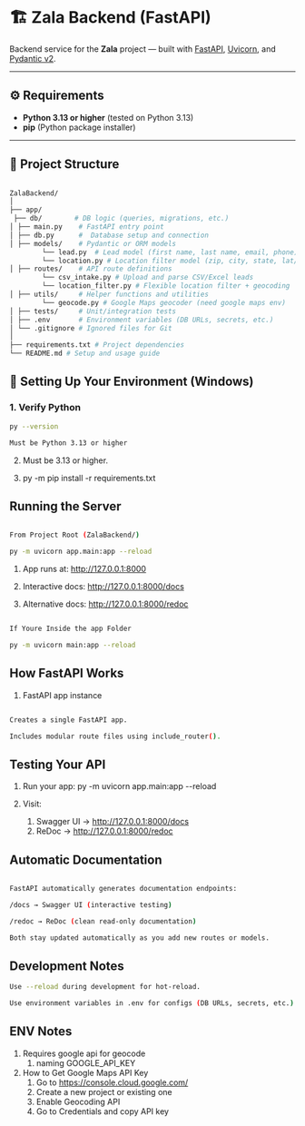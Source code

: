 # 🏗️ Zala Backend (FastAPI)

Backend service for the **Zala** project — built with [FastAPI](https://fastapi.tiangolo.com/), [Uvicorn](https://www.uvicorn.org/), and [Pydantic v2](https://docs.pydantic.dev/).

---

## ⚙️ Requirements

- **Python 3.13 or higher** (tested on Python 3.13)
- **pip** (Python package installer)

---

## 📁 Project Structure

 ```bash

ZalaBackend/
│
├── app/
  ├── db/        # DB logic (queries, migrations, etc.)
│ ├── main.py    # FastAPI entry point
│ ├── db.py      #  Database setup and connection
│ ├── models/    # Pydantic or ORM models
         └── lead.py  # Lead model (first name, last name, email, phone)
         └── location.py # Location filter model (zip, city, state, lat/lng)
│ ├── routes/    # API route definitions
         └── csv_intake.py # Upload and parse CSV/Excel leads
         └── location_filter.py # Flexible location filter + geocoding
│ ├── utils/     # Helper functions and utilities
         └── geocode.py # Google Maps geocoder (need google maps env)
│ ├── tests/     # Unit/integration tests
│ ├── .env       # Environment variables (DB URLs, secrets, etc.)
│ └── .gitignore # Ignored files for Git
│
├── requirements.txt # Project dependencies
└── README.md # Setup and usage guide

```

## 🧩 Setting Up Your Environment (Windows)

### 1. **Verify Python**

   ```bash
   py --version

   Must be Python 3.13 or higher
   ```

2. Must be 3.13 or higher.

3. py -m pip install -r requirements.txt

## Running the Server

```bash

From Project Root (ZalaBackend/)

py -m uvicorn app.main:app --reload

```

1. App runs at: http://127.0.0.1:8000

2. Interactive docs: http://127.0.0.1:8000/docs

3. Alternative docs: http://127.0.0.1:8000/redoc


```bash

If Youre Inside the app Folder

py -m uvicorn main:app --reload

```

## How FastAPI Works

1. FastAPI app instance

 ```bash

Creates a single FastAPI app.

Includes modular route files using include_router().

```

## Testing Your API
1. Run your app:
   py -m uvicorn app.main:app --reload

2. Visit:

   1. Swagger UI → http://127.0.0.1:8000/docs
   2. ReDoc → http://127.0.0.1:8000/redoc

## Automatic Documentation

```bash

FastAPI automatically generates documentation endpoints:

/docs → Swagger UI (interactive testing)

/redoc → ReDoc (clean read-only documentation)

Both stay updated automatically as you add new routes or models.

```

## Development Notes

```bash
Use --reload during development for hot-reload.

Use environment variables in .env for configs (DB URLs, secrets, etc.).

```

## ENV Notes

1. Requires google api for geocode
   1. naming GOOGLE_API_KEY
2. How to Get Google Maps API Key
   1. Go to https://console.cloud.google.com/
   2. Create a new project or existing one
   3. Enable Geocoding API
   4. Go to Credentials and copy API key





